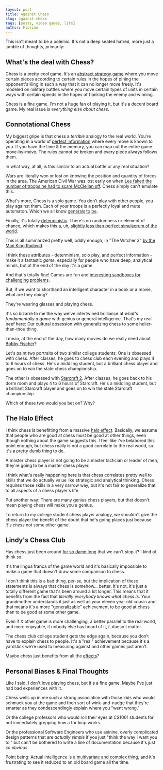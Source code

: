 ```yaml
---
layout: post
title: Against Chess
slug: against-chess
tags: [posts, video games, life]
author: Florian
---
```


This isn't meant to be a polemic. It's not a deep seated hatred, more just a jumble of thoughts, primarily:

## What's the deal with Chess?

Chess is a pretty cool game. It's an [abstract strategy game](https://en.wikipedia.org/wiki/Chess) where you move certain pieces according to certain rules in the hopes of pining the opponent's King in such a way that it can no longer move freely. It's modeled on military battles where you move certain types of units in certain ways with certain speeds in the hopes of flanking the enemy and winning.

Chess is a fine game. I'm not a huge fan of playing it, but it's a decent board game. My real issue is *everything else about chess*.

## Connotational Chess

My biggest gripe is that chess a *terrible* analogy to the real world. You're operating in a world of [perfect information](https://en.wikipedia.org/wiki/Perfect_information) where every move is known to you. If you have the time & the memory, you can map out the entire game move-by-move. The rules cannot be broken and every piece always follows them.

In what way, at all, is this similar to an actual battle or any real situation?

Wars are literally won or lost on knowing the position and quantity of forces in the area. The American Civil War was lost early on when [Lee faked the number of troops he had to scare McClellan off](https://en.wikipedia.org/wiki/Peninsula_campaign). Chess simply can't emulate this.

What's more, Chess is a solo game. You don't play with other people, you play against them. Each of your troops is a perfectly loyal and mute automaton. Which we all know [generals](https://quod.lib.umich.edu/j/jala/2629860.0038.205/--lincoln-mcclellan-relationship-in-myth-and-memory?rgn=main;view=fulltext) [to](https://en.wikipedia.org/wiki/Hermann_G%C3%B6ring) [be](https://en.wikipedia.org/wiki/Benedict_Arnold). 

Finally, it's totally [deterministic](https://en.wikipedia.org/wiki/Deterministic_system). There's no randomness or element of chance, which makes this a, uh, [slightly less than perfect simulacrum of the world](https://en.wikipedia.org/wiki/Murphy%27s_law).

This is all summarized pretty well, oddly enough, in "The Witcher 3" [by the Mad King Radovid](https://www.youtube.com/watch?v=dsHwUvmrVIo).

I think these attributes - determinism, solo play, and perfect information - make it a fantastic *game*, especially for people who have deep, analytical minds, but at the end of the day it's a game.

And that's totally fine! Games are fun and [interesting sandboxes for challenging problems](https://en.wikipedia.org/wiki/Deep_Blue_(chess_computer)).

But, if we want to shorthand an intelligent character in a book or a movie, what are they doing?

They're wearing glasses and playing chess.

It's so bizarre to me the way we've intertwined brilliance at *what's fundamentally a game* with genius or general intelligence. That's my real beef here: Our cultural obsession with generalizing chess to some holier-than-thou thing.

I mean, at the end of the day, how many movies do we really need about [Bobby Fischer](https://en.wikipedia.org/wiki/Bobby_Fischer)?

Let's paint two portraits of two similar college students: One is obsessed with chess. After classes, he goes to chess club each evening and plays 4 to 6 hours of chess. He's a middling student, but a brilliant chess player and goes on to win the state chess championship.

The other is obsessed with [Starcraft 2](https://en.wikipedia.org/wiki/StarCraft_II:_Wings_of_Liberty). After classes, he goes back to his dorm room and plays 4 to 6 hours of Starcraft. He's a middling student, but a brilliant Starcraft player and goes on to win the state Starcraft championship.

Which of these two would you bet on? Why?

## The Halo Effect

I think chess is benefitting from a massive [halo effect](https://en.wikipedia.org/wiki/Halo_effect). Basically, we assume that people who are good at chess must be good at other things, even though nothing about the game suggests this. I feel like I've belabored this point enough, but chess really is not a good correlate to the real world, so it's a pretty dumb thing to do.

A master chess player is not going to be a master tactician or leader of men, they're going to be a master chess player.

I think what's really happening here is that chess correlates pretty well to skills that we do actually value like strategic and analytical thinking. Chess requires those skills in a very narrow way, but it's not fair to generalize that to all aspects of a chess player's life. 

Put another way: There are many genius chess players, but that doesn't mean playing chess will make you a genius.

To return to my college student chess player analogy, we shouldn't give the chess player the benefit of the doubt that he's going places just because *it's chess* not some other game.

## Lindy's Chess Club

Has chess just been around [for so damn long](https://en.wikipedia.org/wiki/Lindy_effect) that we can't stop it? I kind of think so.

It's the lingua franca of the game world and it's basically impossible to make a game that doesn't draw some comparison to chess.

I don't think this is a bad thing, per-se, but the implication of these statements is always that chess is somehow... better. It's not, it's just a totally different game that's been around a lot longer. This means that it benefits from the fact that *literally everybody knows what chess is*. Your grandmother understands it just as well as your eleven year old cousin and that means it's a more "generalizable" achievement to be good at chess than to be good at some other game. 

Even if X other game is more challenging, a better parallel to the real world, and more enjoyable, if nobody else has heard of it, it doesn't matter.

The chess club college student gets the edge again, because you don't have to explain chess to people. It's a "real" achievement because it's a yardstick we're used to measuring against and other games just aren't.

Maybe chess just benefits from all the [effects](https://en.wikipedia.org/wiki/Network_effect)?

## Personal Biases & Final Thoughts

Like I said, I don't love playing chess, but it's a fine game. Maybe I've just had bad experiences with it.

Chess wells up in me such a strong association with those kids who would schmuck you at the game and then sort of wink-and-nudge that they're smarter as they condescendingly explain where you "went wrong."

Or the college professors who would roll their eyes at CS1001 students for not immediately grepping how a for loop works.

Or the professional Software Engineers who use asinine, overly complicated design patterns that are *actually simple* if you just "think the way I want you to," but can't be bothered to write a line of documentation because it's just *so obvious*.

Point being: Actual intelligence is [a multivariate and complex thing](https://en.wikipedia.org/wiki/Theory_of_multiple_intelligences), and it's frustrating to see it reduced to an old board game all the time.


